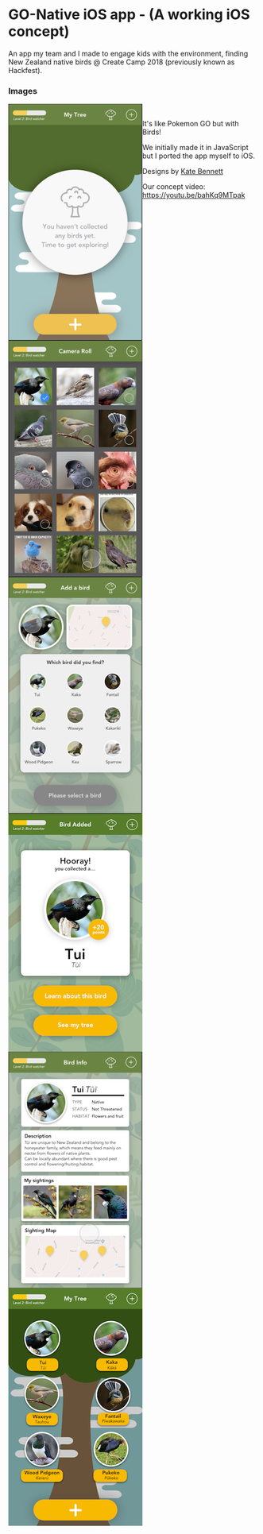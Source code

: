# GO-Native iOS app - (A working iOS concept)

An app my team and I made to engage kids with the environment, finding New Zealand native birds @ Create Camp 2018 (previously known as Hackfest).

### Images
<p><a href="url"><img src="DesignConcepts/homeScreen.png" align="left" ></a>
<a href="url"><img src="DesignConcepts/cameraRoll.png" align="left"  ></a>
<a href="url"><img src="DesignConcepts/imageSelect.png" align="left"  ></a>
<a href="url"><img src="DesignConcepts/birdCollected.png" align="left"  ></a>
<a href="url"><img src="DesignConcepts/birdInfo.png" align="left"  ></a>
<a href="url"><img src="DesignConcepts/finalTree.png" align="left"></a>&nbsp;

It's like Pokemon GO but with Birds!

We initially made it in JavaScript but I ported the app myself to iOS.

Designs by [Kate Bennett](https://katydesign.co/projects)

Our concept video: https://youtu.be/bahKq9MTpak
